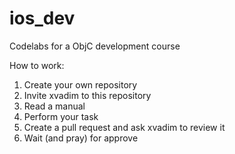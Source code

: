 # ios_dev
Codelabs for a ObjC development course

How to work:

1. Create your own repository
2. Invite xvadim to this repository
3. Read a manual
4. Perform your task
5. Create a pull request and ask xvadim to review it
6. Wait (and pray) for approve 
